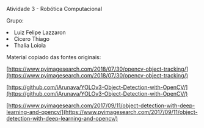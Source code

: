 Atividade 3 - Robótica Computacional

<n>Grupo:</n>
<li> Luiz Felipe Lazzaron </li>
<li> Cicero Thiago </li>
<li> Thalia Loiola </li>


Material copiado das fontes originais:

[https://www.pyimagesearch.com/2018/07/30/opencv-object-tracking/](https://www.pyimagesearch.com/2018/07/30/opencv-object-tracking/)

[https://github.com/iArunava/YOLOv3-Object-Detection-with-OpenCV/](https://github.com/iArunava/YOLOv3-Object-Detection-with-OpenCV/)

[https://www.pyimagesearch.com/2017/09/11/object-detection-with-deep-learning-and-opencv/](https://www.pyimagesearch.com/2017/09/11/object-detection-with-deep-learning-and-opencv/)

